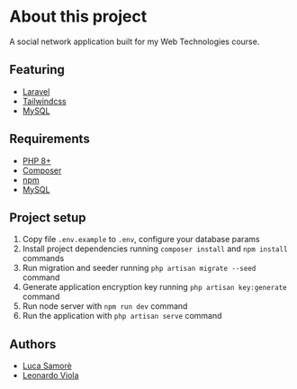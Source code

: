 # About this project
A social network application built for my Web Technologies course.

## Featuring
* [Laravel](https://laravel.com/)
* [Tailwindcss](https://tailwindcss.com/)
* [MySQL](https://www.mysql.com/)

## Requirements
* [PHP 8+](https://www.apachefriends.org/)
* [Composer](https://getcomposer.org/)
* [npm](https://nodejs.org/en/)
* [MySQL](https://www.mysql.com/)

## Project setup
1. Copy file `.env.example` to `.env`, configure your database params
2. Install project dependencies running `composer install` and `npm install` commands
4. Run migration and seeder running `php artisan migrate --seed` command
5. Generate application encryption key running `php artisan key:generate` command
6. Run node server with `npm run dev` command
7. Run the application with `php artisan serve` command

## Authors
* [Luca Samorè](https://github.com/LucaSamore)
* [Leonardo Viola](https://github.com/ViolaLeonardo)